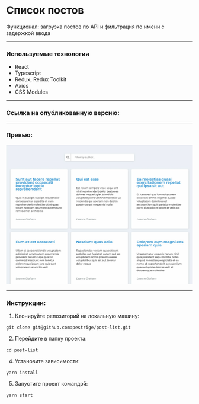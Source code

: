 # Список постов

Функционал: загрузка постов по API и фильтрация по имени с задержкой ввода

---
### Используемые технологии
- React
- Typescript
- Redux, Redux Toolkit
- Axios
- CSS Modules
 ---
### Ссылка на опубликованную версию:


---
### Превью:
![Скриншот главной страницы](preview.jpg)

---
### Инструкции:
1. Клонируйте репозиторий на локальную машину:
~~~
git clone git@github.com:pestrige/post-list.git
~~~
2. Перейдите в папку проекта:
~~~
cd post-list
~~~
4. Установите зависимости:
~~~
yarn install
~~~
5. Запустите проект командой:
~~~
yarn start
~~~



